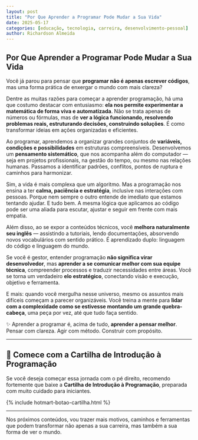 ```yaml
---
layout: post
title: "Por Que Aprender a Programar Pode Mudar a Sua Vida"
date: 2025-05-17
categories: [educação, tecnologia, carreira, desenvolvimento-pessoal]
author: Richardson Almeida
---
```


## Por Que Aprender a Programar Pode Mudar a Sua Vida

Você já parou para pensar que **programar não é apenas escrever códigos**, mas uma forma prática de enxergar o mundo com mais clareza?

Dentre as muitas razões para começar a aprender programação, há uma que costumo destacar com entusiasmo: **ela nos permite experimentar a matemática de forma viva e automatizada**. Não se trata apenas de números ou fórmulas, mas de **ver a lógica funcionando, resolvendo problemas reais, estruturando decisões, construindo soluções**. É como transformar ideias em ações organizadas e eficientes.

Ao programar, aprendemos a organizar grandes conjuntos de **variáveis, condições e possibilidades** em estruturas compreensíveis. Desenvolvemos um **pensamento sistemático**, que nos acompanha além do computador — seja em projetos profissionais, na gestão do tempo, ou mesmo nas relações humanas. Passamos a identificar padrões, conflitos, pontos de ruptura e caminhos para harmonizar.

Sim, a vida é mais complexa que um algoritmo. Mas a programação nos ensina a ter **calma, paciência e estratégia**, inclusive nas interações com pessoas. Porque nem sempre o outro entende de imediato que estamos tentando ajudar. E tudo bem. A mesma lógica que aplicamos ao código pode ser uma aliada para escutar, ajustar e seguir em frente com mais empatia.

Além disso, ao se expor a conteúdos técnicos, você **melhora naturalmente seu inglês** — assistindo a tutoriais, lendo documentações, absorvendo novos vocabulários com sentido prático. É aprendizado duplo: linguagem do código e linguagem do mundo.

Se você é gestor, entender programação **não significa virar desenvolvedor**, mas **aprender a se comunicar melhor com sua equipe técnica**, compreender processos e traduzir necessidades entre áreas. Você se torna um verdadeiro **elo estratégico**, conectando visão e execução, objetivo e ferramenta.

E mais: quando você mergulha nesse universo, mesmo os assuntos mais difíceis começam a parecer organizáveis. Você treina a mente para **lidar com a complexidade como se estivesse montando um grande quebra-cabeça**, uma peça por vez, até que tudo faça sentido.

✨ Aprender a programar é, acima de tudo, **aprender a pensar melhor**.  
Pensar com clareza. Agir com método. Construir com propósito.

---

## 📘 Comece com a Cartilha de Introdução à Programação

Se você deseja começar essa jornada com o pé direito, recomendo fortemente que baixe a **Cartilha de Introdução à Programação**, preparada com muito cuidado para iniciantes.

{% include hotmart-botao-cartilha.html %}

---

Nos próximos conteúdos, vou trazer mais motivos, caminhos e ferramentas que podem transformar não apenas a sua carreira, mas também a sua forma de ver o mundo.
